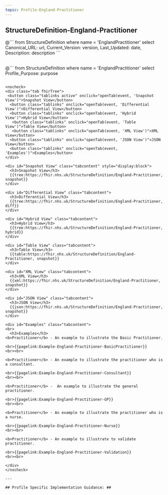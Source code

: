 ```yaml
---
topic: Profile-England-Practitioner
---
```


## StructureDefinition-England-Practitioner

<div id="transpose">
@```
from
	StructureDefinition
where
	name = 'EnglandPractitioner'
select
	Canonical_URL: url,
  Current_Version: version,
  Last_Updated: date,
	Description: description
```
</div>
<br>

@```
from
	StructureDefinition
where
	name = 'EnglandPractitioner'
select
	Profile_Purpose: purpose
```

<nocheck>
<div class="tab fhirTree">
 <button class="tablinks active" onclick="openTab(event, 'Snapshot View')">Snapshot View</button>
  <button class="tablinks" onclick="openTab(event, 'Differential View')">Differential View</button>
  <button class="tablinks" onclick="openTab(event, 'Hybrid View')">Hybrid View</button>
   <button class="tablinks" onclick="openTab(event, 'Table View')">Table View</button>
   <button class="tablinks" onclick="openTab(event, 'XML View')">XML View</button>
  <button class="tablinks" onclick="openTab(event, 'JSON View')">JSON View</button>
  <button class="tablinks" onclick="openTab(event, 'Examples')">Examples</button>
</div>

<div id="Snapshot View" class="tabcontent" style="display:block">
  <h3>Snapshot View</h3>
  {{tree:https://fhir.nhs.uk/StructureDefinition/England-Practitioner, snapshot}}
</div>

<div id="Differential View" class="tabcontent">
  <h3>Differential View</h3>
  {{tree:https://fhir.nhs.uk/StructureDefinition/England-Practitioner, diff}}
</div>

<div id="Hybrid View" class="tabcontent">
  <h3>Hybrid View</h3>
  {{tree:https://fhir.nhs.uk/StructureDefinition/England-Practitioner, hybrid}}
</div>

<div id="Table View" class="tabcontent">
  <h3>Table View</h3>
  {{table:https://fhir.nhs.uk/StructureDefinition/England-Practitioner, snapshot}}
</div>

<div id="XML View" class="tabcontent">
  <h3>XML View</h3>
  {{xml:https://fhir.nhs.uk/StructureDefinition/England-Practitioner, snapshot}}
</div>

<div id="JSON View" class="tabcontent">
  <h3>JSON View</h3>
  {{json:https://fhir.nhs.uk/StructureDefinition/England-Practitioner, snapshot}}
</div>

<div id="Examples" class="tabcontent">
<br>
  <h3>Examples</h3>
<b>Practitioner</b> - An example to illustrate the Basic Practitioner.

<br>{{pagelink:Example-England-Practitioner-BasicPractitioner}}
<br><br>

<b>Practitioner</b> - An example to illustrate the practitioner who is a consultant.

<br>{{pagelink:Example-England-Practitioner-Consultant}}
<br><br>

<b>Practitioner</b> -  An example to illustrate the general practitioner.

<br>{{pagelink:Example-England-Practitioner-GP}}
<br><br>

<b>Practitioner</b> - An example to illustrate the practitioner who is a nurse.

<br>{{pagelink:Example-England-Practitioner-Nurse}}
<br><br>

<b>Practitioner</b> - An example to illustrate to validate practitioner.

<br>{{pagelink:Example-England-Practitioner-Validation}}
<br><br>

</div>
</nocheck>

---

## Profile Specific Implementation Guidance: ##

